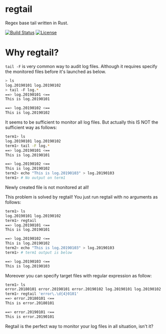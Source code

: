 # regtail
Regex base tail written in Rust.

[![Build Status](https://travis-ci.org/StoneDot/regtail.svg?branch=master)](https://travis-ci.org/StoneDot/regtail)
[![License](https://img.shields.io/badge/License-Apache%202.0-blue.svg)](https://opensource.org/licenses/Apache-2.0)

# Why regtail?
`tail -F` is very common way to audit log files.
Although it requires specify the monitored files before it's launched as below.

```bash
> ls
log.20190101 log.20190102
> tail -F log.*
==> log.20190101 <==
This is log.20190101

==> log.20190102 <==
This is log.20190102
```

It seems to be sufficient to monitor all log files. But actually this IS NOT
the sufficient way as follows:

```bash
term1> ls
log.20190101 log.20190102
term1> tail -F log.*
==> log.20190101 <==
This is log.20190101

==> log.20190102 <==
This is log.20190102
term2> echo "This is log.20190103" > log.20190103
term1> # No output on term1
```

Newly created file is not monitored at all!

This problem is solved by regtail! You just run regtail with no arguments as follows:

```bash
term1> ls
log.20190101 log.20190102
term1> regtail
==> log.20190101 <==
This is log.20190101

==> log.20190102 <==
This is log.20190102
term2> echo "This is log.20190103" > log.20190103
term1> # term1 output is below

==> log.20190103 <==
This is log.20190103
```

Moreover you can specify target files with regular expression as follow:

```bash
term1> ls
error.20180101 error.20190101 error.20190102 log.20190101 log.20190102
term1> regtail 'error\.\d{4}0101'
==> error.20180101 <==
This is error.20180101

==> error.20190101 <==
This is error.20190101
```

Regtail is the perfect way to monitor your log files in all situation, isn't it?